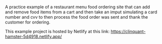 A practice example of a restaurant menu food ordering site that can add and remove food items from a cart and then take an imput simulating a card number and cvv to then process the food order was sent and thank the customer for ordering.

This example project is hosted by Netlify at this link: https://clinquant-hamster-5d4918.netlify.app/
